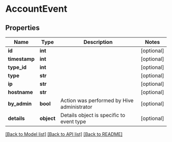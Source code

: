 # AccountEvent

## Properties
Name | Type | Description | Notes
------------ | ------------- | ------------- | -------------
**id** | **int** |  | [optional] 
**timestamp** | **int** |  | [optional] 
**type_id** | **int** |  | [optional] 
**type** | **str** |  | [optional] 
**ip** | **str** |  | [optional] 
**hostname** | **str** |  | [optional] 
**by_admin** | **bool** | Action was performed by Hive administrator | [optional] 
**details** | **object** | Details object is specific to event type | [optional] 

[[Back to Model list]](../README.md#documentation-for-models) [[Back to API list]](../README.md#documentation-for-api-endpoints) [[Back to README]](../README.md)


